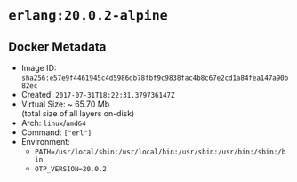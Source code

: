 # `erlang:20.0.2-alpine`

## Docker Metadata

- Image ID: `sha256:e57e9f4461945c4d5986db78fbf9c9838fac4b8c67e2cd1a84fea147a90b82ec`
- Created: `2017-07-31T18:22:31.379736147Z`
- Virtual Size: ~ 65.70 Mb  
  (total size of all layers on-disk)
- Arch: `linux`/`amd64`
- Command: `["erl"]`
- Environment:
  - `PATH=/usr/local/sbin:/usr/local/bin:/usr/sbin:/usr/bin:/sbin:/bin`
  - `OTP_VERSION=20.0.2`
